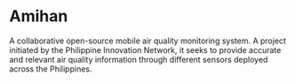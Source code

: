 # Amihan

A collaborative open-source mobile air quality monitoring system. A project initiated by the Philippine Innovation Network, it seeks to provide accurate and relevant air quality information through different sensors deployed across the Philippines.
